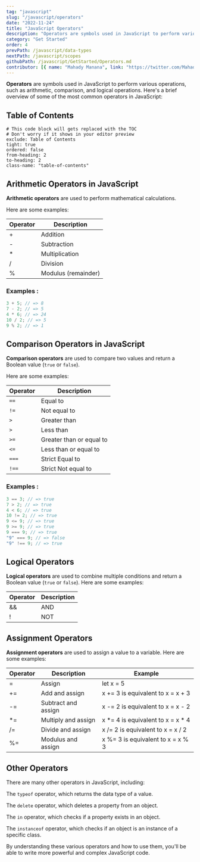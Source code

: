 ```yaml
---
tag: "javascript"
slug: "/javascript/operators"
date: "2022-11-24"
title: "JavaScript Operators"
description: "Operators are symbols used in JavaScript to perform various operations, such as arithmetic, comparison, and logical operations."
category: "Get Started"
order: 4
prevPath: /javascript/data-types
nextPath: /javascript/scopes
githubPath: /javascript/GetStarted/Operators.md
contributor: [{ name: "Mahady Manana", link: "https://twitter.com/MahadyManana" }]
---
```


**Operators** are symbols used in JavaScript to perform various operations, such as arithmetic, comparison, and logical operations. Here's a brief overview of some of the most common operators in JavaScript:

## Table of Contents

```toc
# This code block will gets replaced with the TOC
# Don't worry if it shows in your editor preview
exclude: Table of Contents
tight: true
ordered: false
from-heading: 2
to-heading: 2
class-name: "table-of-contents"
```

## Arithmetic Operators in JavaScript

**Arithmetic operators** are used to perform mathematical calculations.

Here are some examples:

| Operator | Description         |
| -------- | ------------------- |
| +        | Addition            |
| -        | Subtraction         |
| \*       | Multiplication      |
| /        | Division            |
| %        | Modulus (remainder) |

### Examples :

```javascript
3 + 5; // => 8
7 - 2; // => 5
4 * 6; // => 24
10 / 2; // => 5
9 % 2; // => 1
```

## Comparison Operators in JavaScript

**Comparison operators** are used to compare two values and return a Boolean value (`true` or `false`).

Here are some examples:

| Operator | Description              |
| -------- | ------------------------ |
| `==`     | Equal to                 |
| `!=`     | Not equal to             |
| `>`      | Greater than             |
| `>`      | Less than                |
| `>=`     | Greater than or equal to |
| `<=`     | Less than or equal to    |
| `===`    | Strict Equal to          |
| `!==`    | Strict Not equal to      |

### Examples :

```javascript
3 == 3; // => true
7 > 2; // => true
4 < 6; // => true
10 != 2; // => true
9 <= 9; // => true
9 >= 9; // => true
9 === 9; // => true
"9" === 9; // => false
"9" !== 9; // => true
```
## Logical Operators

**Logical operators** are used to combine multiple conditions and return a Boolean value (`true` or `false`). Here are some examples:

| Operator | Description |
| -------- | ----------- |
| &&       | AND         |
| !        | NOT         |

## Assignment Operators

**Assignment operators** are used to assign a value to a variable. Here are some examples:

| Operator | Description         | Example                           |
| -------- | ------------------- | --------------------------------- |
| =        | Assign              | let x = 5                         |
| +=       | Add and assign      | x += 3 is equivalent to x = x + 3 |
| -=       | Subtract and assign | x -= 2 is equivalent to x = x - 2 |
| \*=      | Multiply and assign | x *= 4 is equivalent to x = x * 4 |
| /=       | Divide and assign   | x /= 2 is equivalent to x = x / 2 |
| %=       | Modulus and assign  | x %= 3 is equivalent to x = x % 3 |


## Other Operators

There are many other operators in JavaScript, including:

The `typeof` operator, which returns the data type of a value.

The `delete` operator, which deletes a property from an object.

The `in` operator, which checks if a property exists in an object.

The `instanceof` operator, which checks if an object is an instance of a specific class.

By understanding these various operators and how to use them, you'll be able to write more powerful and complex JavaScript code.